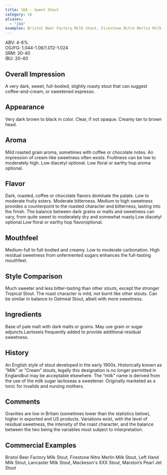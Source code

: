 ```yaml
---
title: 16A - Sweet Stout
category: 16
aliases: 
  - "16A"
examples: Bristol Beer Factory Milk Stout, Firestone Nitro Merlin Milk Stout, Left Hand Milk Stout, Lancaster Milk Stout, Mackeson's XXX Stout, Marston’s Pearl Jet Stout
---
```


ABV: 4-6%  
OG/FG: 1.044-1.06/1.012-1.024  
SRM: 30-40  
IBU: 20-40

## Overall Impression
A very dark, sweet, full-bodied, slightly roasty stout that can suggest coffee-and-cream, or sweetened espresso.

## Appearance
Very dark brown to black in color. Clear, if not opaque. Creamy tan to brown head.

## Aroma
Mild roasted grain aroma, sometimes with coffee or chocolate notes. An impression of cream-like sweetness often exists. Fruitiness can be low to moderately high. Low diacetyl optional. Low floral or earthy hop aroma optional.

## Flavor
Dark, roasted, coffee or chocolate flavors dominate the palate. Low to moderate fruity esters. Moderate bitterness. Medium to high sweetness provides a counterpoint to the roasted character and bitterness, lasting into the finish. The balance between dark grains or malts and sweetness can vary, from quite sweet to moderately dry and somewhat roasty.Low diacetyl optional.Low floral or earthy hop flavoroptional.

## Mouthfeel
Medium-full to full-bodied and creamy. Low to moderate carbonation. High residual sweetness from unfermented sugars enhances the full-tasting mouthfeel.

## Style Comparison
Much sweeter and less bitter-tasting than other stouts, except the stronger Tropical Stout. The roast character is mild, not burnt like other stouts. Can be similar in balance to Oatmeal Stout, albeit with more sweetness.

## Ingredients
Base of pale malt with dark malts or grains. May use grain or sugar adjuncts.Lactoseis frequently added to provide additional residual sweetness.

## History
An English style of stout developed in the early 1900s. Historically known as “Milk” or “Cream” stouts, legally this designation is no longer permitted in Englandbut may be acceptable elsewhere. The “milk” name is derived from the use of the milk sugar lactoseas a sweetener. Originally marketed as a tonic for invalids and nursing mothers.

## Comments
Gravities are low in Britain (sometimes lower than the statistics below), higher in exported and US products. Variations exist, with the level of residual sweetness, the intensity of the roast character, and the balance between the two being the variables most subject to interpretation.

## Commercial Examples
Bristol Beer Factory Milk Stout, Firestone Nitro Merlin Milk Stout, Left Hand Milk Stout, Lancaster Milk Stout, Mackeson's XXX Stout, Marston’s Pearl Jet Stout